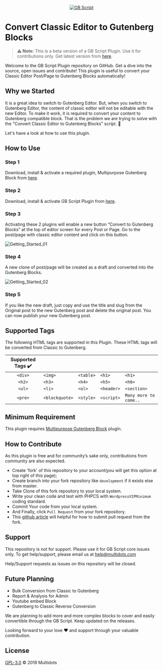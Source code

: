 <p align="center"><a href="#"><img src="https://user-images.githubusercontent.com/25176325/57924321-75643200-78c2-11e9-9ad6-7255acff3cf5.png" alt="GB Script"></a></p>

# Convert Classic Editor to Gutenberg Blocks

> **⚠️ Note:** This is a beta version of a GB Script Plugin. Use it for contributions only. Get latest version from [here](https://wordpress.org/plugins/convert-classic-editor-to-blocks/).


Welcome to the GB Script Plugin repository on GitHub. Get a dive into the source, open issues and contribute! This plugin is useful to convert your Classic Editor Post/Page to Gutenberg Blocks automatically!

## Why we Started 

It is a great idea to switch to Gutenberg Editor. But, when you switch to Gutenberg Editor, the content of classic editor will not be editable with the new Editor. To make it work, it is required to convert your content to Gutenberg compatible block. That is the problem we are trying to solve with the "Convert Classic Editor to Gutenberg Blocks" script. 💭


Let's have a look at how to use this plugin.

## How to Use

### Step 1

Download, install & activate a required plugin, Multipurpose Gutenberg Block from [here](https://wordpress.org/plugins/multipurpose-block/).

### Step 2

Download, install & activate GB Script Plugin from [here](#).

### Step 3

Activating these 2 plugins will enable a new button “Convert to Gutenberg Blocks” at the top of editor screen for every Post or Page. Go to the post/page with classic editor content and click on this button.

![Getting_Started_01](https://user-images.githubusercontent.com/25176325/57845846-7593fd00-77f0-11e9-8c67-53800056723c.png)

### Step 4

A new clone of post/page will be created as a draft and converted into the Gutenberg Blocks.

![Getting_Started_02](https://user-images.githubusercontent.com/25176325/57845868-83e21900-77f0-11e9-8308-d9c21b888deb.png)

### Step 5

If you like the new draft, just copy and use the title and slug from the Original post to the new Gutenberg post and delete the original post. You can now publish your new Gutenberg post.

## Supported Tags 

The following HTML tags are supported in this Plugin. These HTML tags will be converted from Classic to Gutenberg.

| Supported Tags ✔️  |    |         |      |      |
|:--------------:|-------|---------|------|------|
| `<div>`         | `<img>` | `<table>` | `<h1>` | `<h1>` |
| `<h2>`           | `<h3>`  | `<h4>`    | `<h5>` | `<h6>` |
| `<ul>` | `<li>` | `<ol>` | `<header>` | `<section>` |
| `<pre>` | `<blockquote>` | `<style>` | `<script>`  |  `Many more to come..` |

## Minimum Requirement 

This plugin requires [Multipurpose Gutenberg Block](https://wordpress.org/plugins/multipurpose-block/) plugin.


## How to Contribute 

As this plugin is free and for community’s sake only, contributions from community are also expected.

- Create 'fork' of this repository to your account(you will get this option at top right of this page);
- Create branch into your fork repository like `development` if it exists else from master.
- Take Clone of this fork repository to your local system.
- Write your clean code and test with PHPCS with `WordpressVIPMinimum` coding standard.
- Commit Your code from your local system. 
- And Finally, click `Pull Request` from your fork repository.
- This [github article](https://help.github.com/en/articles/creating-a-pull-request-from-a-fork) will helpful for how to submit pull request from the fork.

## Support 
This repository is not for support. Please use it for GB Script core issues only. To get help/support, please email us at [help@multidots.com](mailto:help@multidots.com)

Help/Support requests as issues on this repository will be closed.

## Future Planning 

* Bulk Conversion from Classic to Gutenberg
* Report & Analysis for Admin
* Youtube embed Block
* Gutenberg to Classic Reverse Conversion

We are planning to add more and more complex blocks to cover and easily convertible through the GB Script. Keep updated on the releases. 

Looking forward to your love ❤️ and support through your valuable contribution.

## License 

[GPL-3.0](LICENSE) © 2019 Multidots
